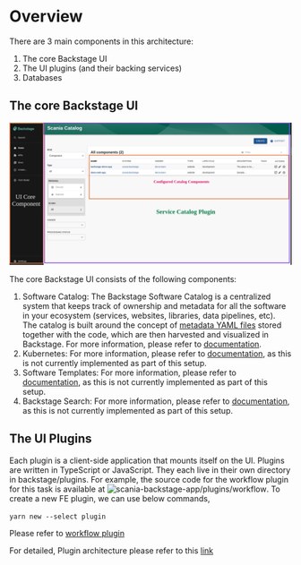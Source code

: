 # Overview

There are 3 main components in this architecture:
1. The core Backstage UI
2. The UI plugins (and their backing services)
3. Databases

## The core Backstage UI

![core-backstage-ui](./assets/core-backstage-ui.png)

The core Backstage UI consists of the following components:
1. Software Catalog: The Backstage Software Catalog is a centralized system that keeps track of ownership and metadata for all the software in your ecosystem (services, websites, libraries, data pipelines, etc). The catalog is built around the concept of [metadata YAML files](https://backstage.io/docs/features/software-catalog/descriptor-format/) stored together with the code, which are then harvested and visualized in Backstage. For more information, please refer to [documentation](https://backstage.io/docs/features/software-catalog/).
2. Kubernetes: For more information, please refer to [documentation](https://backstage.io/docs/features/kubernetes/), as this is not currently implemented as part of this setup.
3. Software Templates: For more information, please refer to [documentation](https://backstage.io/docs/features/software-templates/), as this is not currently implemented as part of this setup.
4. Backstage Search: For more information, please refer to [documentation](https://backstage.io/docs/features/search/), as this is not currently implemented as part of this setup.

## The UI Plugins

Each plugin is a client-side application that mounts itself on the UI. Plugins are written in TypeScript or JavaScript. They each live in their own directory in backstage/plugins. For example, the source code for the workflow plugin for this task is available at ![scania-backstage-app/plugins/workflow](https://github.com/brahmdev/scania-backstage-app/tree/main/plugins/workflow).
To create a new FE plugin, we can use below commands,

`yarn new --select plugin`

Please refer to [workflow plugin](https://github.com/brahmdev/scania-backstage-app/blob/main/docs/workflow-plugin.md)

For detailed, Plugin architecture please refer to this [link](https://backstage.io/docs/overview/architecture-overview#plugin-architecture)


